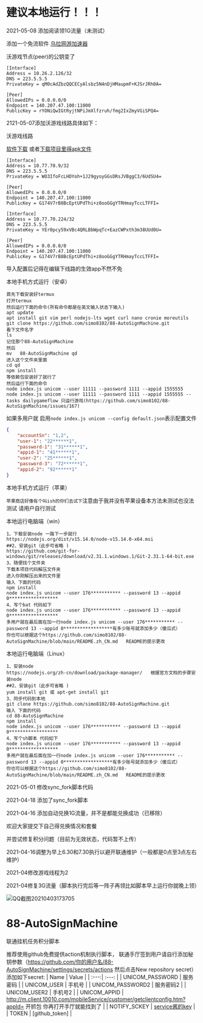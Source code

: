 # 建议本地运行！！！

2021-05-08 添加阅读领1G流量（未测试）

添加一个免流软件 [乌拉网游加速器](http://t.cn/A6tN2mr0)

沃游戏节点(peer)的公钥变了

```
[Interface]
Address = 10.26.2.126/32
DNS = 223.5.5.5
PrivateKey = qM0cAdZbzQQCECyAlsbz5N4nDjHMaupmF+KJSrJRh0A=

[Peer]
AllowedIPs = 0.0.0.0/0
Endpoint = 140.207.47.100:11000
PublicKey = rYONiQwIGtRyjtNPiJmXlfzruh/fmg2IxZmyVGiSPQ4=
```

2121-05-07添加沃游戏线路具体如下：

沃游戏线路

[软件下载](https://f-droid.org/repo/com.wireguard.android_486.apk)  或者[下载项目里得apk文件](https://github.com/simo8102/88-AutoSignMachine/blob/main/WireGuard.apk?raw=true)
```
[Interface]
Address = 10.77.70.9/32
DNS = 223.5.5.5
PrivateKey = WO3IfoFcLHDYoh+1J29gyoyGGsDRsJVBggC3/6UdSU4=

[Peer]
AllowedIPs = 0.0.0.0/0
Endpoint = 140.207.47.100:11000
PublicKey = G174V7rB8BcEptUPdThi+z8ooGGgYTRHmayTccLTFFI=
```


```
[Interface]
Address = 10.77.70.224/32
DNS = 223.5.5.5
PrivateKey = YEr0pcy59xVBc4QRLBbWpqTc+EazCWPxth3m38UUd0U=

[Peer]
AllowedIPs = 0.0.0.0/0
Endpoint = 140.207.47.100:11000
PublicKey = G174V7rB8BcEptUPdThi+z8ooGGgYTRHmayTccLTFFI=
```
导入配置后记得在编辑下线路的生效app不然不免

本地手机方式运行（安卓）
```
首先下载安装好termux
打开termux
然后运行下面的命令(所有命令都是在英文输入状态下输入)
apt update
apt install git vim perl nodejs-lts wget curl nano cronie moreutils
git clone https://github.com/simo8102/88-AutoSignMachine.git
看下文件名字
ls
记住那个88-AutoSignMachine
然后
mv   88-AutoSignMachine qd
进入这个文件夹里面
cd qd
npm install
等依赖包安装好了就行了
然后运行下面的命令
node index.js unicom --user 11111 --password 1111 --appid 1555555
node index.js unicom --user 11111 --password 1111 --appid 1555555 --tasks dailygameflow 只运行游戏(https://github.com/simo8102/88-AutoSignMachine/issues/167)
```
如果多用户就
启用`node index.js unicom --config default.json`表示配置文件
```json
{
    "accountSn": "1,2",
    "user-1": "22******1",
    "password-1": "31******1",
    "appid-1": "41******1",
    "user-2": "25******1",
    "password-3": "72******1",
    "appid-2": "92******1"
}
```
本地手机方式运行（苹果）

`苹果商店好像有个叫ish的你们去试下`注意由于我并没有苹果设备本方法未测试也没法测试 请用户自行测试

本地运行电脑端（win）
```
1、下载安装node 一路下一步就行
https://nodejs.org/dist/v15.14.0/node-v15.14.0-x64.msi
##2、安装git（此步可省略 )
https://github.com/git-for-windows/git/releases/download/v2.31.1.windows.1/Git-2.31.1-64-bit.exe
3、随便找个文件夹
下载本项目代码解压文件夹
进入你刚解压出来的文件里
输入 下面的代码
npm install
node index.js unicom --user 176*********** --password 13 --appid 0******************
4、写个bat 代码如下
node index.js unicom --user 176*********** --password 13 --appid 0******************
多用户就在最后面在加一行node index.js unicom --user 176*********** --password 13 --appid 0******************有多少账号就添加多少（傻瓜式）
你也可以根据这个https://github.com/simo8102/88-AutoSignMachine/blob/main/README.zh_CN.md   README的提示更改
```
本地运行电脑端（Linux）
```
1、安装node
https://nodejs.org/zh-cn/download/package-manager/   根据官方文档的步骤安装node
##2、安装git（此步可省略 )
yum install git 或 apt-get install git 
3、同步代码到本地
git clone https://github.com/simo8102/88-AutoSignMachine.git
输入 下面的代码
cd 88-AutoSignMachine
npm install
node index.js unicom --user 176*********** --password 13 --appid 0******************
4、写个sh脚本 代码如下
node index.js unicom --user 176*********** --password 13 --appid 0******************
多用户就在最后面在加一行node index.js unicom --user 176*********** --password 13 --appid 0******************有多少账号就添加多少（傻瓜式）
你也可以根据这个https://github.com/simo8102/88-AutoSignMachine/blob/main/README.zh_CN.md   README的提示更改
```
2021-05-01  修改sync_fork脚本代码

2021-04-18  添加了sync_fork脚本

2021-04-16 添加自动兑换1G流量，并不是都能兑换成功（已移除）

欢迎大家提交下自己得兑换情况和套餐

并尝试修复积分问题（目前为无效状态，代码暂不上传）

2021-04-16调整为早上6.30和7.30执行以避开联通维护（一般都是0点至3点左右维护）


2021-04修改游戏线程为2


2021-04修复3G流量（脚本执行完后等一阵子再领比如脚本早上运行你就晚上领）

![QQ截图20210403173705](https://user-images.githubusercontent.com/45913291/113474571-41d52580-94a3-11eb-921b-16e21bac7455.png)



# 88-AutoSignMachine

 联通挂机任务积分脚本
 
推荐使用github免费提供action机制执行脚本， 联通手厅签到用户请自行添加秘钥参数（https://github.com/你的用户名/88-AutoSignMachine/settings/secrets/actions 然后点击New repository secret）
添加如下secret:
| Name | Value | 
| :---:| :---: |
| UNICOM_PASSWORD | 服务密码 |
| UNICOM_USER | 手机号 |
| UNICOM_PASSWORD2 | 服务密码2 |
| UNICOM_USER2 | 手机号2 |
| UNICOM_APPID | http://m.client.10010.com/mobileService/customer/getclientconfig.htm?appId= 开抓包 你再打开手厅就能找到了 |
| NOTIFY_SCKEY | [service酱的key](http://sc.ftqq.com/?c=code) |
|     TOKEN    | [github_token] |
